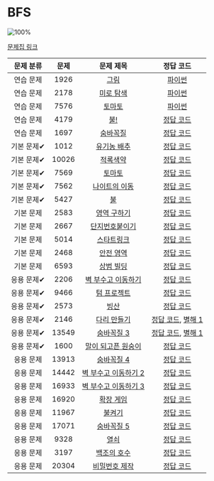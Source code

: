# BFS

![100%](https://progress-bar.xyz/30/?scale=30&title=progress&width=500&color=babaca&suffix=/30)

[문제집 링크](https://www.acmicpc.net/workbook/view/7313)

| 문제 분류 | 문제 | 문제 제목 | 정답 코드 |
| :--: | :--: | :--: | :--: |
| 연습 문제 | 1926 | [그림](https://www.acmicpc.net/problem/1926) | [파이썬](bfs/picture.py) |
| 연습 문제 | 2178 | [미로 탐색](https://www.acmicpc.net/problem/2178) | [파이썬](bfs/maze.py) |
| 연습 문제 | 7576 | [토마토](https://www.acmicpc.net/problem/7576) | [파이썬](bfs/tomato.py) |
| 연습 문제 | 4179 | [불!](https://www.acmicpc.net/problem/4179) | [정답 코드](../0x09/solutions/4179.cpp) |
| 연습 문제 | 1697 | [숨바꼭질](https://www.acmicpc.net/problem/1697) | [정답 코드](../0x09/solutions/1697.cpp) |
| 기본 문제✔ | 1012 | [유기농 배추](https://www.acmicpc.net/problem/1012) | [정답 코드](../0x09/solutions/1012.cpp) |
| 기본 문제✔ | 10026 | [적록색약](https://www.acmicpc.net/problem/10026) | [정답 코드](../0x09/solutions/10026.cpp) |
| 기본 문제✔ | 7569 | [토마토](https://www.acmicpc.net/problem/7569) | [정답 코드](../0x09/solutions/7569.cpp) |
| 기본 문제✔ | 7562 | [나이트의 이동](https://www.acmicpc.net/problem/7562) | [정답 코드](../0x09/solutions/7562.cpp) |
| 기본 문제✔ | 5427 | [불](https://www.acmicpc.net/problem/5427) | [정답 코드](../0x09/solutions/5427.cpp) |
| 기본 문제 | 2583 | [영역 구하기](https://www.acmicpc.net/problem/2583) | [정답 코드](../0x09/solutions/2583.cpp) |
| 기본 문제 | 2667 | [단지번호붙이기](https://www.acmicpc.net/problem/2667) | [정답 코드](../0x09/solutions/2667.cpp) |
| 기본 문제 | 5014 | [스타트링크](https://www.acmicpc.net/problem/5014) | [정답 코드](../0x09/solutions/5014.cpp) |
| 기본 문제 | 2468 | [안전 영역](https://www.acmicpc.net/problem/2468) | [정답 코드](../0x09/solutions/2468.cpp) |
| 기본 문제 | 6593 | [상범 빌딩](https://www.acmicpc.net/problem/6593) | [정답 코드](../0x09/solutions/6593.cpp) |
| 응용 문제✔ | 2206 | [벽 부수고 이동하기](https://www.acmicpc.net/problem/2206) | [정답 코드](../0x09/solutions/2206.cpp) |
| 응용 문제✔ | 9466 | [텀 프로젝트](https://www.acmicpc.net/problem/9466) | [정답 코드](../0x09/solutions/9466.cpp) |
| 응용 문제✔ | 2573 | [빙산](https://www.acmicpc.net/problem/2573) | [정답 코드](../0x09/solutions/2573.cpp) |
| 응용 문제✔ | 2146 | [다리 만들기](https://www.acmicpc.net/problem/2146) | [정답 코드](../0x09/solutions/2146.cpp), [별해 1](../0x09/solutions/2146_1.cpp) |
| 응용 문제✔ | 13549 | [숨바꼭질 3](https://www.acmicpc.net/problem/13549) | [정답 코드](../0x09/solutions/13549.cpp), [별해 1](../0x09/solutions/13549_1.cpp) |
| 응용 문제✔ | 1600 | [말이 되고픈 원숭이](https://www.acmicpc.net/problem/1600) | [정답 코드](../0x09/solutions/1600.cpp) |
| 응용 문제 | 13913 | [숨바꼭질 4](https://www.acmicpc.net/problem/13913) | [정답 코드](../0x09/solutions/13913.cpp) |
| 응용 문제 | 14442 | [벽 부수고 이동하기 2](https://www.acmicpc.net/problem/14442) | [정답 코드](../0x09/solutions/14442.cpp) |
| 응용 문제 | 16933 | [벽 부수고 이동하기 3](https://www.acmicpc.net/problem/16933) | [정답 코드](../0x09/solutions/16933.cpp) |
| 응용 문제 | 16920 | [확장 게임](https://www.acmicpc.net/problem/16920) | [정답 코드](../0x09/solutions/16920.cpp) |
| 응용 문제 | 11967 | [불켜기](https://www.acmicpc.net/problem/11967) | [정답 코드](../0x09/solutions/11967.cpp) |
| 응용 문제 | 17071 | [숨바꼭질 5](https://www.acmicpc.net/problem/17071) | [정답 코드](../0x09/solutions/17071.cpp) |
| 응용 문제 | 9328 | [열쇠](https://www.acmicpc.net/problem/9328) | [정답 코드](../0x09/solutions/9328.cpp) |
| 응용 문제 | 3197 | [백조의 호수](https://www.acmicpc.net/problem/3197) | [정답 코드](../0x09/solutions/3197.cpp) |
| 응용 문제 | 20304 | [비밀번호 제작](https://www.acmicpc.net/problem/20304) | [정답 코드](../0x09/solutions/20304.cpp) |
